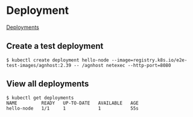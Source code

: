 # Deployment

[Deployments](https://kubernetes.io/docs/concepts/workloads/controllers/deployment/)

## Create a test deployment
```
$ kubectl create deployment hello-node --image=registry.k8s.io/e2e-test-images/agnhost:2.39 -- /agnhost netexec --http-port=8080
```

## View all deployments
```
$ kubectl get deployments
NAME         READY   UP-TO-DATE   AVAILABLE   AGE
hello-node   1/1     1            1           55s
```
